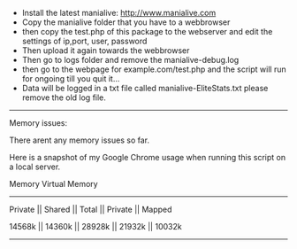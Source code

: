  - Install the latest manialive: http://www.manialive.com
 - Copy the manialive folder that you have to a webbrowser
 - then copy the test.php of this package to the webserver and edit the settings of ip,port, user, password
 - Then upload it again towards the webbrowser
 - Then go to logs folder and remove the manialive-debug.log
 - then go to the webpage for example.com/test.php and the script will run for ongoing till you quit it...
 - Data will be logged in a txt file called manialive-EliteStats.txt please remove the old log file.
 
____________________________________________________________________________
 
 Memory issues:
 
 There arent any memory issues so far.
 
 Here is a snapshot of my Google Chrome usage when running this script on a local server.
 
 Memory 											Virtual Memory
____________________________________________________________________________
 Private	||		Shared		||		Total		||		Private		||		Mapped


 14568k		||		14360k		||		28928k		||		21932k		||		10032k
 
____________________________________________________________________________
